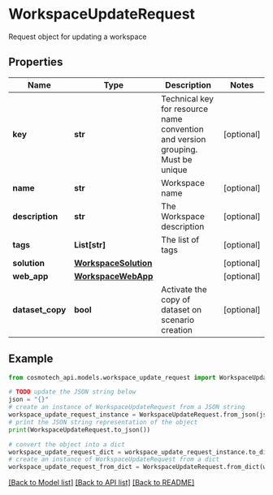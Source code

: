 # WorkspaceUpdateRequest

Request object for updating a workspace

## Properties

Name | Type | Description | Notes
------------ | ------------- | ------------- | -------------
**key** | **str** | Technical key for resource name convention and version grouping. Must be unique | [optional] 
**name** | **str** | Workspace name | [optional] 
**description** | **str** | The Workspace description | [optional] 
**tags** | **List[str]** | The list of tags | [optional] 
**solution** | [**WorkspaceSolution**](WorkspaceSolution.md) |  | [optional] 
**web_app** | [**WorkspaceWebApp**](WorkspaceWebApp.md) |  | [optional] 
**dataset_copy** | **bool** | Activate the copy of dataset on scenario creation | [optional] 

## Example

```python
from cosmotech_api.models.workspace_update_request import WorkspaceUpdateRequest

# TODO update the JSON string below
json = "{}"
# create an instance of WorkspaceUpdateRequest from a JSON string
workspace_update_request_instance = WorkspaceUpdateRequest.from_json(json)
# print the JSON string representation of the object
print(WorkspaceUpdateRequest.to_json())

# convert the object into a dict
workspace_update_request_dict = workspace_update_request_instance.to_dict()
# create an instance of WorkspaceUpdateRequest from a dict
workspace_update_request_from_dict = WorkspaceUpdateRequest.from_dict(workspace_update_request_dict)
```
[[Back to Model list]](../README.md#documentation-for-models) [[Back to API list]](../README.md#documentation-for-api-endpoints) [[Back to README]](../README.md)


